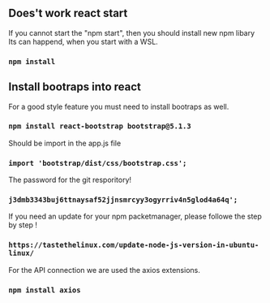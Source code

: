 ## Does't work react start

If you cannot start the "npm start", then you should install new npm libary
Its can happend, when you start with a WSL. 

### `npm install`

## Install bootraps into react 

For a good style feature you must need to install bootraps as well.

### `npm install react-bootstrap bootstrap@5.1.3`

Should be import in the app.js file

### `import 'bootstrap/dist/css/bootstrap.css';` 

The password for the git resporitory!

### `j3dmb3343buj6ttnaysaf52jjnsmrcyy3ogyrriv4n5glod4a64q';` 

If you need an update for your npm packetmanager, please followe the step by step !

### `https://tastethelinux.com/update-node-js-version-in-ubuntu-linux/` 

For the API connection we are used the axios extensions.

### `npm install axios`